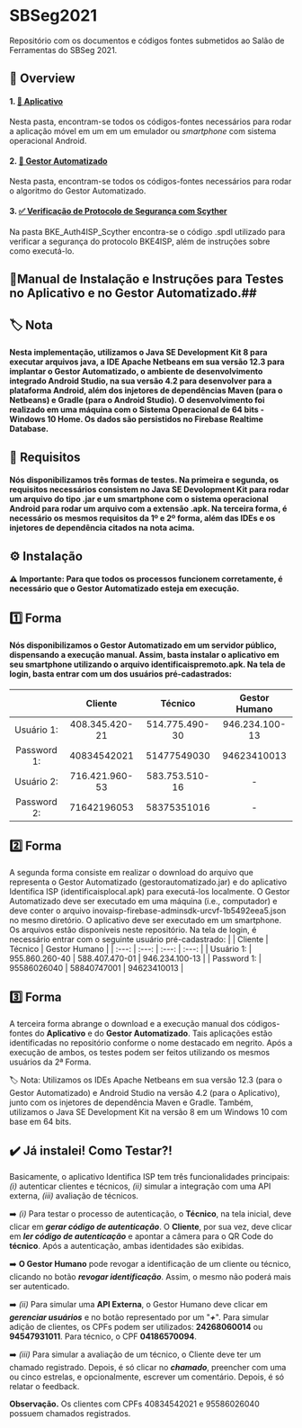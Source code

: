 # SBSeg2021
Repositório com os documentos e códigos fontes submetidos ao Salão de Ferramentas do SBSeg 2021.

## 📌 Overview
 #### 1. [📱 Aplicativo](#app-)

Nesta pasta, encontram-se todos os códigos-fontes necessários para rodar a aplicação móvel em um em um emulador ou _smartphone_ com sistema operacional Android.

#### 2. **[👷 Gestor Automatizado](#gestor-)**

Nesta pasta, encontram-se todos os códigos-fontes necessários para rodar o algoritmo do Gestor Automatizado.

#### 3. **[✅ Verificação de Protocolo de Segurança com Scyther](#scyther-)** 

Na pasta BKE_Auth4ISP_Scyther encontra-se o código .spdl utilizado para verificar a segurança do protocolo BKE4ISP, além de instruções sobre como executá-lo.


## 📝Manual de Instalação e Instruções para Testes no Aplicativo e no Gestor Automatizado.## 

## **🏷️ Nota** 
#### Nesta implementação, utilizamos o Java SE Development Kit 8 para executar arquivos java, a IDE Apache Netbeans em sua versão 12.3 para implantar o Gestor Automatizado, o ambiente de desenvolvimento integrado Android Studio, na sua versão 4.2 para desenvolver para a plataforma Android, além dos  injetores de dependências Maven (para o Netbeans) e Gradle (para o Android Studio). O desenvolvimento foi realizado em uma máquina com o Sistema Operacional de 64 bits - Windows 10 Home. Os dados são persistidos no Firebase Realtime Database.

## **📝 Requisitos** 
#### Nós disponibilizamos três formas de testes. Na primeira e segunda, os requisitos necessários consistem no Java SE Devolopment Kit para rodar um arquivo do tipo .jar e um smartphone com o sistema operacional Android para rodar um arquivo com a extensão .apk. Na terceira forma, é necessário os mesmos requisitos da 1º e 2º forma, além das IDEs e os injetores de dependência citados na nota acima.

## **⚙️ Instalação**
#### **⚠️ Importante**: Para que todos os processos funcionem corretamente, é necessário que o **Gestor Automatizado** esteja **em execução**.

## **1️⃣ Forma** 
#### Nós disponibilizamos o Gestor Automatizado em um servidor público, dispensando a execução manual. Assim, basta instalar o aplicativo em seu smartphone utilizando o arquivo identificaispremoto.apk. Na tela de login, basta entrar com um dos usuários pré-cadastrados:
|              |  Cliente       |    Técnico       | Gestor Humano   |
| :---:        |     :---:      |         :---:    |  :---:   |
| Usuário 1:   | 408.345.420-21 | 514.775.490-30   |  946.234.100-13 |
| Password 1:  | 40834542021    | 51477549030      |  94623410013    |
| Usuário 2:   | 716.421.960-53 | 583.753.510-16   |  - |
| Password 2:  | 71642196053    | 58375351016      |  - |


## 2️⃣ **Forma** 
A segunda forma consiste em realizar o download do arquivo que representa o Gestor Automatizado (gestorautomatizado.jar) e do aplicativo Identifica ISP (identificaisplocal.apk) para executá-los localmente. O Gestor Automatizado deve ser executado em uma máquina (i.e., computador) e deve conter o arquivo inovaisp-firebase-adminsdk-urcvf-1b5492eea5.json no mesmo diretório. O aplicativo deve ser executado em um smartphone. Os arquivos estão disponíveis neste repositório. Na tela de login, é necessário entrar com o seguinte usuário pré-cadastrado:
|              |  Cliente       |    Técnico       | Gestor Humano   |
| :---:        |     :---:      |         :---:    |  :---:   |
| Usuário 1:   | 955.860.260-40 | 588.407.470-01   |  946.234.100-13 |
| Password 1:  | 95586026040    | 58840747001      |  94623410013    |


## 3️⃣ **Forma**
A terceira forma abrange o download e a execução manual dos códigos-fontes do **Aplicativo** e do **Gestor Automatizado**. Tais aplicações estão identificadas no repositório conforme o nome destacado em negrito. Após a execução de ambos, os testes podem ser feitos utilizando os mesmos usuários da 2ª Forma.

🏷️ Nota: Utilizamos os IDEs Apache Netbeans em sua versão 12.3 (para o Gestor Automatizado) e Android Studio na versão 4.2 (para o Aplicativo), junto com os injetores de dependência Maven e Gradle. Também, utilizamos o Java SE Development Kit na versão 8 em um Windows 10 com base em 64 bits.

## ✔️ Já instalei! Como Testar?!

Basicamente,  o aplicativo Identifica ISP tem três funcionalidades principais: _(i)_ autenticar clientes e técnicos, _(ii)_ simular a integração com uma API externa, _(iii)_ avaliação de técnicos.

➡️ _(i)_ Para testar o processo de autenticação, o **Técnico**, na tela inicial, deve clicar em _**gerar código de autenticação**_. O **Cliente**, por sua vez, deve clicar em _**ler código de autenticação**_ e apontar a câmera para o QR Code do **técnico**. Após a autenticação, ambas identidades são exibidas. 

➡️ **O Gestor Humano** pode revogar a identificação de um cliente ou técnico, clicando no botão _**revogar identificação**_. Assim, o mesmo não poderá mais ser autenticado.

➡️ _(ii)_ Para simular uma **API Externa**, o Gestor Humano deve clicar em _**gerenciar usuários**_ e no botão representado por um "_**+**_". Para simular adição de clientes, os CPFs podem ser utilizados:  **24268060014** ou **94547931011**. Para técnico, o CPF **04186570094**.

➡️ _(iii)_ Para simular a avaliação de um técnico, o Cliente deve ter um chamado registrado. Depois, é só clicar no **_chamado_**, preencher com uma ou cinco estrelas, e opcionalmente, escrever um comentário. Depois, é só relatar o feedback.

**Observação.** Os clientes com CPFs 40834542021 e 95586026040 possuem chamados registrados.
